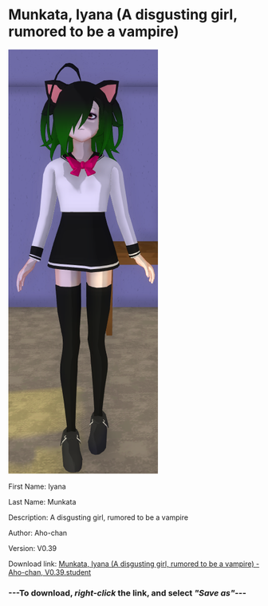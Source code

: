 # Munkata, Iyana (A disgusting girl, rumored to be a vampire)

<img src = "https://raw.githubusercontent.com/Arbiter1223/Daigaku-Gurashi-Custom-Students/master/Students/Files/Munkata%2C%20Iyana%20(A%20disgusting%20girl%2C%20rumored%20to%20be%20a%20vampire).png">

First Name: Iyana

Last Name: Munkata

Description: A disgusting girl, rumored to be a vampire

Author: Aho-chan

Version: V0.39

Download link: <a href="https://raw.githubusercontent.com/Arbiter1223/Daigaku-Gurashi-Custom-Students/master/Students/Files/Munkata%2C%20Iyana%20(A%20disgusting%20girl%2C%20rumored%20to%20be%20a%20vampire)%20-%20Aho-chan%2C%20V0.39.student">Munkata, Iyana (A disgusting girl, rumored to be a vampire) - Aho-chan, V0.39.student</a>

### ---**To download, _right-click_ the link, and select _"Save as"_**---
